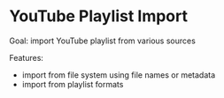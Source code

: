 # YouTube Playlist Import

Goal: import YouTube playlist from various sources

Features:

* import from file system using file names or metadata
* import from playlist formats
